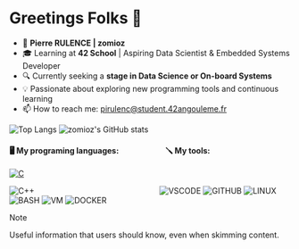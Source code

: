 # Greetings Folks 👋
- 👨 **Pierre RULENCE | zomioz**
- 🎓 Learning at **42 School** | Aspiring Data Scientist & Embedded Systems Developer
- 🔍 Currently seeking a **stage in Data Science or On-board Systems**
- 💡 Passionate about exploring new programming tools and continuous learning
- 📫 How to reach me: pirulenc@student.42angouleme.fr

![Top Langs](https://github-readme-stats.vercel.app/api/top-langs/?username=zomioz&layout=donut&theme=tokyonight) ![zomioz's GitHub stats](https://github-readme-stats.vercel.app/api?username=zomioz&show_icons=true&theme=tokyonight)


#### 🖥️ My programing languages: $~~~~~~~~~~~~~~~~~~~~~~~$ 🪛 My tools:

<a href="(https://en.wikipedia.org/wiki/C_(programming_language)">
  <img src="https://img.icons8.com/?size=36&id=teULeYjvuR4y&format=png&color=000000" alt="C">
</a>

![C++](https://img.icons8.com/?size=36&id=2T6TKY6whzgV&format=png&color=000000)
$~~~~~~~~~~~~~~~~~~~~~~~~~~~~~~~~~~~~~~~~~~~~~~~~~~~~~~~$ 
![VSCODE](https://img.icons8.com/?size=36&id=XCNhMfBsqfX1&format=png&color=000000) 
![GITHUB](https://img.icons8.com/?size=36&id=52539&format=png&color=000000)
![LINUX](https://img.icons8.com/?size=36&id=49498&format=png&color=000000)
![BASH](https://img.icons8.com/?size=36&id=52515&format=png&color=000000)
![VM](https://img.icons8.com/?size=36&id=69505&format=png&color=000000)
![DOCKER](https://img.icons8.com/?size=36&id=GOHWqwnSE8Sv&format=png&color=000000)


> [!NOTE]
> Useful information that users should know, even when skimming content.
<!--
**zomioz/zomioz** is a ✨ _special_ ✨ repository because its `README.md` (this file) appears on your GitHub profile.

Here are some ideas to get you started:

- 🔭 I’m currently working on ...
- 🌱 I’m currently learning ...
- 👯 I’m looking to collaborate on ...
- 🤔 I’m looking for help with ...
- 💬 Ask me about ...
- 📫 How to reach me: ...
- 😄 Pronouns: ...
- ⚡ Fun fact: ...
-->

